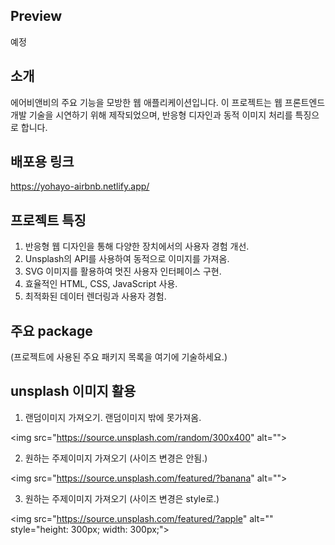 ## Preview
예정

## 소개
에어비앤비의 주요 기능을 모방한 웹 애플리케이션입니다. 이 프로젝트는 웹 프론트엔드 개발 기술을 시연하기 위해 제작되었으며, 반응형 디자인과 동적 이미지 처리를 특징으로 합니다.

## 배포용 링크
https://yohayo-airbnb.netlify.app/


## 프로젝트 특징
1. 반응형 웹 디자인을 통해 다양한 장치에서의 사용자 경험 개선.
2. Unsplash의 API를 사용하여 동적으로 이미지를 가져옴.
3. SVG 이미지를 활용하여 멋진 사용자 인터페이스 구현.
4. 효율적인 HTML, CSS, JavaScript 사용.
5. 최적화된 데이터 렌더링과 사용자 경험.

## 주요 package
(프로젝트에 사용된 주요 패키지 목록을 여기에 기술하세요.)



## unsplash 이미지 활용

1. 랜덤이미지 가져오기. 랜덤이미지 밖에 못가져옴.
   
&lt;img src="https://source.unsplash.com/random/300x400" alt=""&gt;

2. 원하는 주제이미지 가져오기 (사이즈 변경은 안됨.)
   
&lt;img src="https://source.unsplash.com/featured/?banana" alt=""&gt;

3. 원하는 주제이미지 가져오기 (사이즈 변경은 style로.)
   
&lt;img src="https://source.unsplash.com/featured/?apple" alt="" style="height: 300px; width: 300px;"&gt;
